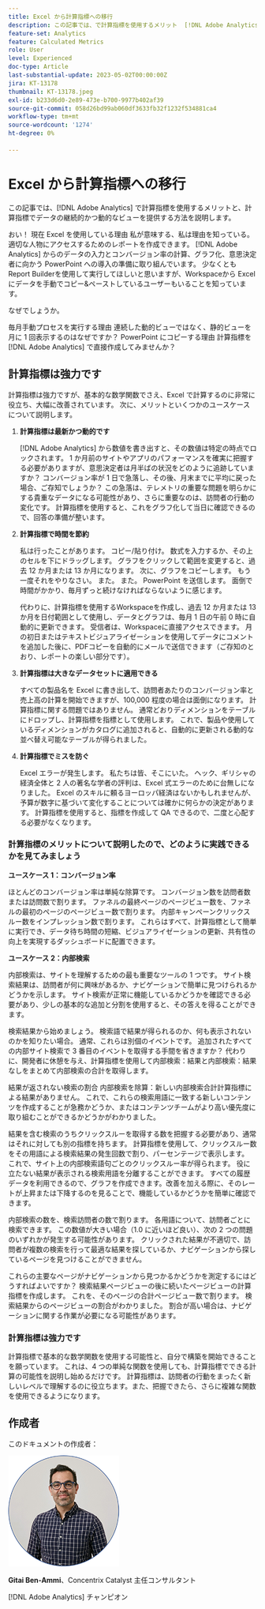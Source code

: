 ```yaml
---
title: Excel から計算指標への移行
description: この記事では、で計算指標を使用するメリット  [!DNL Adobe Analytics] 、計算指標でデータの継続的かつ動的なビューを提供する方法を説明します。
feature-set: Analytics
feature: Calculated Metrics
role: User
level: Experienced
doc-type: Article
last-substantial-update: 2023-05-02T00:00:00Z
jira: KT-13178
thumbnail: KT-13178.jpeg
exl-id: b233d6d0-2e89-473e-b700-9977b402af39
source-git-commit: 058d26bd99ab060df3633fb32f1232f534881ca4
workflow-type: tm+mt
source-wordcount: '1274'
ht-degree: 0%

---
```


# Excel から計算指標への移行

この記事では、[!DNL Adobe Analytics] で計算指標を使用するメリットと、計算指標でデータの継続的かつ動的なビューを提供する方法を説明します。

おい！ 現在 Excel を使用している理由 私が意味する、私は理由を知っている。 適切な人物にアクセスするためのレポートを作成できます。 [!DNL Adobe Analytics] からのデータの入力とコンバージョン率の計算、グラフ化、意思決定者に向かう PowerPoint への導入の準備に取り組んでいます。 少なくともReport Builderを使用して実行してほしいと思いますが、Workspaceから Excel にデータを手動でコピー&amp;ペーストしているユーザーもいることを知っています。

なぜでしょうか。

毎月手動プロセスを実行する理由 連続した動的ビューではなく、静的ビューを月に 1 回表示するのはなぜですか？ PowerPoint にコピーする理由 計算指標を [!DNL Adobe Analytics] で直接作成してみませんか？

## 計算指標は強力です

計算指標は強力ですが、基本的な数学関数でさえ、Excel で計算するのに非常に役立ち、大幅に改善されています。 次に、メリットといくつかのユースケースについて説明します。

1. **計算指標は最新かつ動的です**

   [!DNL Adobe Analytics] から数値を書き出すと、その数値は特定の時点でロックされます。 1 か月前のサイトやアプリのパフォーマンスを確実に把握する必要がありますが、意思決定者は月半ばの状況をどのように追跡していますか？ コンバージョン率が 1 日で急落し、その後、月末までに平均に戻った場合、ご存知でしょうか？ この急落は、テレメトリの重要な問題を明らかにする貴重なデータになる可能性があり、さらに重要なのは、訪問者の行動の変化です。 計算指標を使用すると、これをグラフ化して当日に確認できるので、回答の準備が整います。

1. **計算指標で時間を節約**

   私は行ったことがあります。 コピー/貼り付け。 数式を入力するか、その上のセルを下にドラッグします。 グラフをクリックして範囲を変更すると、過去 12 か月または 13 か月になります。 次に、グラフをコピーします。 もう一度それをやりなさい。 また。 また。 PowerPoint を送信します。 面倒で時間がかかり、毎月ずっと続けなければならないように感じます。

   代わりに、計算指標を使用するWorkspaceを作成し、過去 12 か月または 13 か月を日付範囲として使用し、データとグラフは、毎月 1 日の午前 0 時に自動的に更新できます。 受信者は、Workspaceに直接アクセスできます。 月の初日またはテキストビジュアライゼーションを使用してデータにコメントを追加した後に、PDFコピーを自動的にメールで送信できます（ご存知のとおり、レポートの楽しい部分です）。

1. **計算指標は大きなデータセットに適用できる**

   すべての製品名を Excel に書き出して、訪問者あたりのコンバージョン率と売上高の計算を開始できますが、100,000 程度の場合は面倒になります。 計算指標に関する問題ではありません。 通常どおりディメンションをテーブルにドロップし、計算指標を指標として使用します。 これで、製品や使用しているディメンションがカタログに追加されると、自動的に更新される動的な並べ替え可能なテーブルが得られました。

1. **計算指標でミスを防ぐ**

   Excel エラーが発生します。 私たちは皆、そこにいた。 ヘック、ギリシャの経済全体と 2 人の著名な学者の評判は、Excel 式エラーのために台無しになりました。 Excel のスキルに頼るヨーロッパ経済はないかもしれませんが、予算が数字に基づいて変化することについては確かに何らかの決定があります。 計算指標を使用すると、指標を作成して QA できるので、二度と心配する必要がなくなります。

### 計算指標のメリットについて説明したので、どのように実践できるかを見てみましょう

**ユースケース 1：コンバージョン率**

ほとんどのコンバージョン率は単純な除算です。 コンバージョン数を訪問者数または訪問数で割ります。 ファネルの最終ページのページビュー数を、ファネルの最初のページのページビュー数で割ります。 内部キャンペーンクリックスルー数をインプレッション数で割ります。 これらはすべて、計算指標として簡単に実行でき、データ待ち時間の短縮、ビジュアライゼーションの更新、共有性の向上を実現するダッシュボードに配置できます。

**ユースケース 2：内部検索**

内部検索は、サイトを理解するための最も重要なツールの 1 つです。 サイト検索結果は、訪問者が何に興味があるか、ナビゲーションで簡単に見つけられるかどうかを示します。 サイト検索が正常に機能しているかどうかを確認できる必要があり、少しの基本的な追加と分割を使用すると、その答えを得ることができます。

検索結果から始めましょう。 検索語で結果が得られるのか、何も表示されないのかを知りたい場合。 通常、これらは別個のイベントです。 追加されたすべての内部サイト検索で 3 番目のイベントを取得する手間を省きますか？ 代わりに、開発者に休憩を与え、計算指標を使用して内部検索：結果と内部検索：結果なしをまとめて内部検索の合計を取得します。

結果が返されない検索の割合 内部検索を除算：新しい内部検索合計計算指標による結果がありません。 これで、これらの検索用語に一致する新しいコンテンツを作成することが急務かどうか、またはコンテンツチームがより高い優先度に取り組むことができるかどうかがわかりました。

結果を含む検索のうちクリックスルーを取得する数を把握する必要があり、通常はそれに対しても別の指標を持ちます。 計算指標を使用して、クリックスルー数をその用語による検索結果の発生回数で割り、パーセンテージで表示します。 これで、サイト上の内部検索語句ごとのクリックスルー率が得られます。 役に立たない結果が表示される検索用語を分離することができます。 すべての履歴データを利用できるので、グラフを作成できます。改善を加える際に、そのレートが上昇または下降するのを見ることで、機能しているかどうかを簡単に確認できます。

内部検索の数を、検索訪問者の数で割ります。 各用語について、訪問者ごとに検索できます。 この数値が大きい場合（1.0 に近いほど良い）、次の 2 つの問題のいずれかが発生する可能性があります。 クリックされた結果が不適切で、訪問者が複数の検索を行って最適な結果を探しているか、ナビゲーションから探しているページを見つけることができません。

これらの主要なページがナビゲーションから見つかるかどうかを測定するにはどうすればよいですか？ 検索結果ページビューの後に続いたページビューの計算指標を作成します。 これを、そのページの合計ページビュー数で割ります。 検索結果からのページビューの割合がわかりました。 割合が高い場合は、ナビゲーションに関する作業が必要になる可能性があります。

### 計算指標は強力です

計算指標で基本的な数学関数を使用する可能性と、自分で構築を開始できることを願っています。 これは、4 つの単純な関数を使用しても、計算指標でできる計算の可能性を説明し始めるだけです。 計算指標は、訪問者の行動をまったく新しいレベルで理解するのに役立ちます。また、把握できたら、さらに複雑な関数を使用できるようになります。

## 作成者

このドキュメントの作成者：

![&#x200B; ギッタイ ヘッドショット &#x200B;](assets/gittai.png)

**Gitai Ben-Ammi**、Concentrix Catalyst 主任コンサルタント

[!DNL Adobe Analytics] チャンピオン
